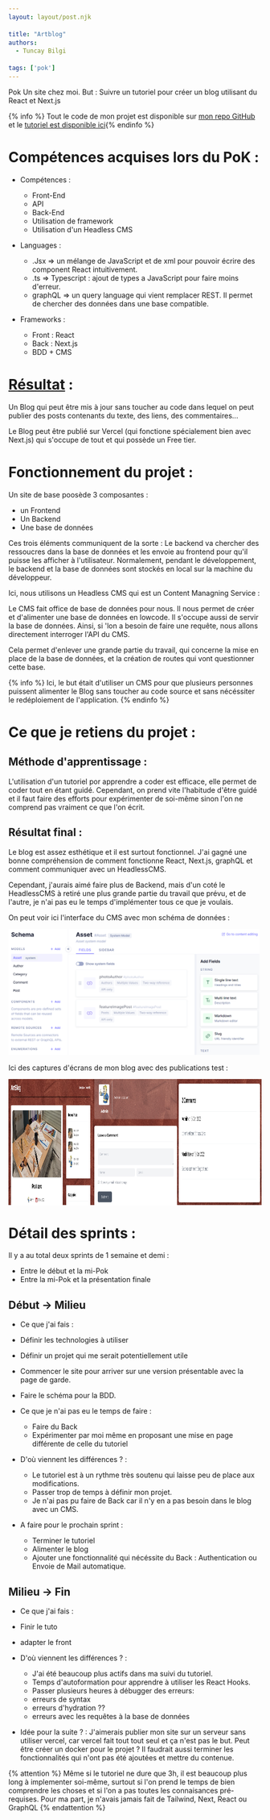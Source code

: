 ```yaml
---
layout: layout/post.njk

title: "Artblog"
authors:
  - Tuncay Bilgi

tags: ['pok']
---
```


<!-- début résumé -->

Pok Un site chez moi.
But : Suivre un tutoriel pour créer un blog utilisant du React et Next.js 
<!-- fin résumé -->

{% info %} Tout le code de mon projet est disponible sur [mon repo GitHub](https://github.com/TuncayBilgi/artblog) et le [tutoriel est disponible ici](https://www.youtube.com/watch?v=HYv55DhgTuA&ab_channel=JavaScriptMastery){% endinfo %}


# Compétences acquises lors du PoK :

- Compétences :
  - Front-End
  - API
  - Back-End
  - Utilisation de framework
  - Utilisation d'un Headless CMS

- Languages :
  - .Jsx => un mélange de JavaScript et de xml pour pouvoir écrire des component React intuitivement.
  - .ts => Typescript : ajout de types a JavaScript pour faire moins d'erreur.
  - graphQL => un query language qui vient remplacer REST. Il permet de chercher des données dans une base compatible.

- Frameworks :
  - Front : React
  - Back : Next.js
  - BDD + CMS

# [Résultat](https://github.com/TuncayBilgi/artblog) :

  Un Blog qui peut être mis à jour sans toucher au code dans lequel on peut publier des posts contenants du texte, des liens, des commentaires...
  
  Le Blog peut être publié sur Vercel (qui fonctione spécialement bien avec Next.js) qui s'occupe de tout et qui possède un Free tier.

# Fonctionnement du projet :

Un site de base poosède 3 composantes : 
- un Frontend
- Un Backend
- Une base de données

Ces trois éléments communiquent de la sorte : 
Le backend va chercher des ressoucres dans la base de données et les envoie au frontend pour qu'il puisse les afficher à l'utilisateur.
Normalement, pendant le développement, le backend et la base de données sont stockés en local sur la machine du développeur.

Ici, nous utilisons un Headless CMS qui est un Content Managning Service :

Le CMS fait office de base de données pour nous. Il nous permet de créer et d'alimenter une base de données en lowcode. Il s'occupe aussi de servir la base de données. Ainsi, si 'lon a besoin de faire une requête, nous allons directement interroger l'API du CMS.

Cela permet d'enlever une grande partie du travail, qui concerne la mise en place de la base de données, et la création de routes qui vont questionner cette base.

{% info %} Ici, le but était d'utiliser un CMS pour que plusieurs personnes puissent alimenter le Blog sans toucher au code source et sans nécéssiter le redéploiement de l'application. {% endinfo %}

# Ce que je retiens du projet :

## Méthode d'apprentissage :

L'utilisation d'un tutoriel por apprendre a coder est efficace, elle permet de coder tout en étant guidé.
Cependant, on prend vite l'habitude d'être guidé et il faut faire des efforts pour expérimenter de soi-même sinon l'on ne comprend pas vraiment ce que l'on écrit.

## Résultat final :

Le blog est assez esthétique et il est surtout fonctionnel.
J'ai gagné une bonne compréhension de comment fonctionne React, Next.js, graphQL et comment communiquer avec un HeadlessCMS.

Cependant, j'aurais aimé faire plus de Backend, mais d'un coté le HeadlessCMS à retiré une plus grande partie du travail que prévu, et de l'autre, je n'ai pas eu le temps d'implémenter tous ce que je voulais.

On peut voir ici l'interface du CMS avec mon schéma de données :

<img src="./images/graphCMSinterface.png" alt="Interface CMS" style="height: 250px; margin: 0 auto;width:500px" />

Ici des captures d'écrans de mon blog avec des publications test :

<div style = " display: grid;grid-template-columns: repeat(3, minmax(0, 1fr))">

<img src="./images/ArtblogInterface.png" alt="page de garde du site" style="height: 250px; margin: 0 auto; width : 500px,grid-column : 1 ;grid-row : 1" />
<img src="./images/artblogForm.png" alt="Formulaire de comentaire" style="height: 250px; margin: 0 auto; width : 400px,grid-column : 2 ;grid-row : 1" />
<img src="./images/artblogComments.png" alt="Affichage de commentaires" style="height: 250px; margin: 0 auto; width : 500px,grid-column : 3 ;grid-row : 1 " />

</div>

# Détail des sprints :

Il y a au total deux sprints de 1 semaine et demi :
- Entre le début et la mi-Pok
- Entre la mi-Pok et la présentation finale

## Début -> Milieu

- Ce que j'ai fais :
 - Définir les technologies à utiliser
 - Définir un projet qui me serait potentiellement utile
 - Commencer le site pour arriver sur une version présentable avec la page de garde.
 - Faire le schéma pour la BDD.

- Ce que je n'ai pas eu le temps de faire :
  - Faire du Back
  - Expérimenter par moi même en proposant une mise en page différente de celle du tutoriel

- D'où viennent les différences ? :
  - Le tutoriel est à un rythme très soutenu qui laisse peu de place aux modifications.
  - Passer trop de temps à définir mon projet.
  - Je n'ai pas pu faire de Back car il n'y en a pas besoin dans le blog avec un CMS.

- A faire pour le prochain sprint :
  - Terminer le tutoriel
  - Alimenter le blog
  - Ajouter une fonctionnalité qui nécéssite du Back : Authentication ou Envoie de Mail automatique.

## Milieu -> Fin
 - Ce que j'ai fais :
  - Finir le tuto
  - adapter le front

- D'où viennent les différences ? :
  - J'ai été beaucoup plus actifs dans ma suivi du tutoriel.
  - Temps d'autoformation pour apprendre à utiliser les React Hooks. 
  - Passer plusieurs heures à débugger des erreurs:
   - erreurs de syntax
   - erreurs d'hydration ??
   - erreurs avec les requêtes à la base de données

- Idée pour la suite ? :
J'aimerais publier mon site sur un serveur sans utiliser vercel, car vercel fait tout tout seul et ça n'est pas le but.
Peut être créer un docker pour le projet ?
Il faudrait aussi terminer les fonctionnalités qui n'ont pas été ajoutées et mettre du contenue.



{% attention %} Même si le tutoriel ne dure que 3h, il est beaucoup plus long à implementer soi-même, surtout si l'on prend le temps de bien comprendre les choses et si l'on a pas toutes les connaisances pré-requises. Pour ma part, je n'avais jamais fait de Tailwind, Next, React ou GraphQL {% endattention %}

